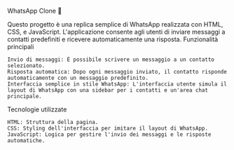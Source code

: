 WhatsApp Clone 💬

Questo progetto è una replica semplice di WhatsApp realizzata con HTML, CSS, e JavaScript. L'applicazione consente agli utenti di inviare messaggi a contatti predefiniti e ricevere automaticamente una risposta.
Funzionalità principali

    Invio di messaggi: È possibile scrivere un messaggio a un contatto selezionato.
    Risposta automatica: Dopo ogni messaggio inviato, il contatto risponde automaticamente con un messaggio predefinito.
    Interfaccia semplice in stile WhatsApp: L'interfaccia utente simula il layout di WhatsApp con una sidebar per i contatti e un'area chat principale.

Tecnologie utilizzate

    HTML: Struttura della pagina.
    CSS: Styling dell'interfaccia per imitare il layout di WhatsApp.
    JavaScript: Logica per gestire l'invio dei messaggi e le risposte automatiche.
